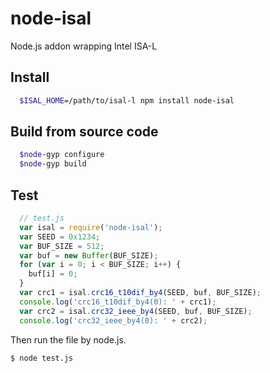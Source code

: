# node-isal
Node.js addon wrapping Intel ISA-L

## Install
```bash
  $ISAL_HOME=/path/to/isal-l npm install node-isal
```

## Build from source code
```bash
  $node-gyp configure
  $node-gyp build
```
## Test
```js
  // test.js
  var isal = require('node-isal');
  var SEED = 0x1234;
  var BUF_SIZE = 512;
  var buf = new Buffer(BUF_SIZE);
  for (var i = 0; i < BUF_SIZE; i++) {
    buf[i] = 0;
  }
  var crc1 = isal.crc16_t10dif_by4(SEED, buf, BUF_SIZE);
  console.log('crc16_t10dif_by4(0): ' + crc1);
  var crc2 = isal.crc32_ieee_by4(SEED, buf, BUF_SIZE);
  console.log('crc32_ieee_by4(0): ' + crc2);

```
Then run the file by node.js.
```bash
$ node test.js
```

